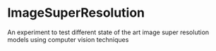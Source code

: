 # ImageSuperResolution
An experiment to test different state of the art image super resolution models using computer vision techniques
